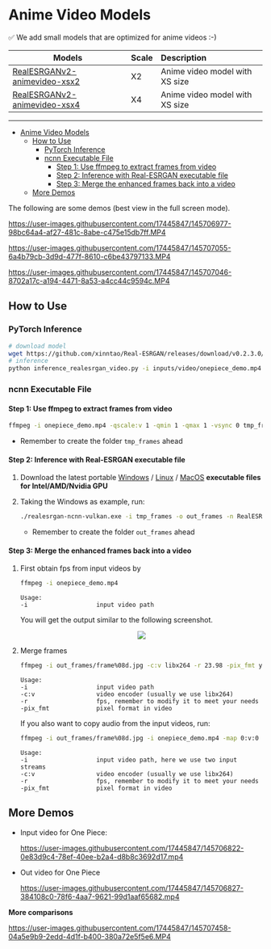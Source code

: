 # Anime Video Models

:white_check_mark: We add small models that are optimized for anime videos :-)

| Models                                                                                                                             | Scale | Description                    |
| ---------------------------------------------------------------------------------------------------------------------------------- | :---- | :----------------------------- |
| [RealESRGANv2-animevideo-xsx2](https://github.com/xinntao/Real-ESRGAN/releases/download/v0.2.3.0/RealESRGANv2-animevideo-xsx2.pth) | X2    | Anime video model with XS size |
| [RealESRGANv2-animevideo-xsx4](https://github.com/xinntao/Real-ESRGAN/releases/download/v0.2.3.0/RealESRGANv2-animevideo-xsx4.pth) | X4    | Anime video model with XS size |

---

- [Anime Video Models](#anime-video-models)
  - [How to Use](#how-to-use)
    - [PyTorch Inference](#pytorch-inference)
    - [ncnn Executable File](#ncnn-executable-file)
      - [Step 1: Use ffmpeg to extract frames from video](#step-1-use-ffmpeg-to-extract-frames-from-video)
      - [Step 2: Inference with Real-ESRGAN executable file](#step-2-inference-with-real-esrgan-executable-file)
      - [Step 3: Merge the enhanced frames back into a video](#step-3-merge-the-enhanced-frames-back-into-a-video)
  - [More Demos](#more-demos)

The following are some demos (best view in the full screen mode).

https://user-images.githubusercontent.com/17445847/145706977-98bc64a4-af27-481c-8abe-c475e15db7ff.MP4

https://user-images.githubusercontent.com/17445847/145707055-6a4b79cb-3d9d-477f-8610-c6be43797133.MP4

https://user-images.githubusercontent.com/17445847/145707046-8702a17c-a194-4471-8a53-a4cc44c9594c.MP4

## How to Use

### PyTorch Inference

```bash
# download model
wget https://github.com/xinntao/Real-ESRGAN/releases/download/v0.2.3.0/RealESRGANv2-animevideo-xsx2.pth -P experiments/pretrained_models
# inference
python inference_realesrgan_video.py -i inputs/video/onepiece_demo.mp4 -n RealESRGANv2-animevideo-xsx2 -s 2 -v -a --half --suffix outx2
```

### ncnn Executable File

#### Step 1: Use ffmpeg to extract frames from video

```bash
ffmpeg -i onepiece_demo.mp4 -qscale:v 1 -qmin 1 -qmax 1 -vsync 0 tmp_frames/frame%08d.png
```

- Remember to create the folder `tmp_frames` ahead

#### Step 2: Inference with Real-ESRGAN executable file

1. Download the latest portable [Windows](https://github.com/xinntao/Real-ESRGAN/releases/download/v0.2.3.0/realesrgan-ncnn-vulkan-20211212-windows.zip) / [Linux](https://github.com/xinntao/Real-ESRGAN/releases/download/v0.2.3.0/realesrgan-ncnn-vulkan-20211212-ubuntu.zip) / [MacOS](https://github.com/xinntao/Real-ESRGAN/releases/download/v0.2.3.0/realesrgan-ncnn-vulkan-20211212-macos.zip) **executable files for Intel/AMD/Nvidia GPU**

1. Taking the Windows as example, run:

    ```bash
    ./realesrgan-ncnn-vulkan.exe -i tmp_frames -o out_frames -n RealESRGANv2-animevideo-xsx2 -s 2 -f jpg
    ```

    - Remember to create the folder `out_frames` ahead

#### Step 3: Merge the enhanced frames back into a video

1. First obtain fps from input videos by

    ```bash
    ffmpeg -i onepiece_demo.mp4
    ```

    ```console
    Usage:
    -i                   input video path
    ```

    You will get the output similar to the following screenshot.

    <p align="center">
        <img src="https://user-images.githubusercontent.com/17445847/145710145-c4f3accf-b82f-4307-9f20-3803a2c73f57.png">
    </p>

2. Merge frames

    ```bash
    ffmpeg -i out_frames/frame%08d.jpg -c:v libx264 -r 23.98 -pix_fmt yuv420p output.mp4
    ```

    ```console
    Usage:
    -i                   input video path
    -c:v                 video encoder (usually we use libx264)
    -r                   fps, remember to modify it to meet your needs
    -pix_fmt             pixel format in video
    ```

    If you also want to copy audio from the input videos, run:

     ```bash
    ffmpeg -i out_frames/frame%08d.jpg -i onepiece_demo.mp4 -map 0:v:0 -map 1:a:0 -c:a copy -c:v libx264 -r 23.98 -pix_fmt yuv420p output_w_audio.mp4
    ```

    ```console
    Usage:
    -i                   input video path, here we use two input streams
    -c:v                 video encoder (usually we use libx264)
    -r                   fps, remember to modify it to meet your needs
    -pix_fmt             pixel format in video
    ```

## More Demos

- Input video for One Piece:

    https://user-images.githubusercontent.com/17445847/145706822-0e83d9c4-78ef-40ee-b2a4-d8b8c3692d17.mp4

- Out video for One Piece

    https://user-images.githubusercontent.com/17445847/145706827-384108c0-78f6-4aa7-9621-99d1aaf65682.mp4

**More comparisons**

https://user-images.githubusercontent.com/17445847/145707458-04a5e9b9-2edd-4d1f-b400-380a72e5f5e6.MP4
